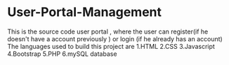 # User-Portal-Management
This is the source code user portal , where the user can register(if he doesn't have a account previously ) or login (if he already has an account)
The languages used to build this project are
1.HTML
2.CSS
3.Javascript
4.Bootstrap
5.PHP
6.mySQL database
